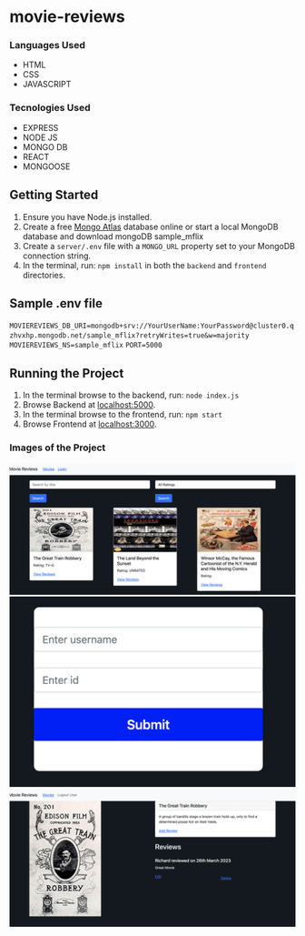 # movie-reviews
 
### Languages Used

* HTML
* CSS
* JAVASCRIPT

### Tecnologies Used

* EXPRESS
* NODE JS
* MONGO DB
* REACT
* MONGOOSE

## Getting Started

1. Ensure you have Node.js installed.
2. Create a free [Mongo Atlas](https://www.mongodb.com/atlas/database) database online or start a local MongoDB database and download mongoDB sample_mflix
3. Create a `server/.env` file with a `MONGO_URL` property set to your MongoDB connection string.
4. In the terminal, run: `npm install` in both the `backend` and `frontend` directories.

## Sample .env file

`MOVIEREVIEWS_DB_URI=mongodb+srv://YourUserName:YourPassword@cluster0.qzhvxhp.mongodb.net/sample_mflix?retryWrites=true&w=majority`
`MOVIEREVIEWS_NS=sample_mflix`
`PORT=5000`

## Running the Project

1. In the terminal browse to the backend, run: `node index.js`
2. Browse Backend at [localhost:5000](http://localhost:5000).
3. In the terminal browse to the frontend, run: `npm start`
4. Browse Frontend at [localhost:3000](http://localhost:3000).

### Images of the Project
![Movie](/movie1.png?raw=true{:height="50px"width="50px"})
![Movie](/movie2.png?raw=true{:height="50px"width="50px"})
![Movie](/movie3.png?raw=true{:height="50px"width="50px"})

 
